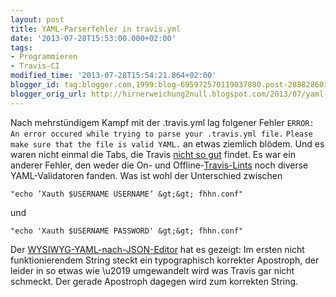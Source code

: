 ```yaml
---
layout: post
title: YAML-Parserfehler in travis.yml
date: '2013-07-28T15:53:00.000+02:00'
tags:
- Programmieren
- Travis-CI
modified_time: '2013-07-28T15:54:21.864+02:00'
blogger_id: tag:blogger.com,1999:blog-695972570119037880.post-2888286012232760354
blogger_orig_url: http://hirnerweichung2null.blogspot.com/2013/07/yaml-parserfehler-in-travisyml.html
---
```


Nach mehrstündigem Kampf mit der .travis.yml lag folgener Fehler `ERROR: An error occured while trying to parse your .travis.yml file.`
`Please make sure that the file is valid YAML.` an etwas ziemlich blödem. Und es waren nicht einmal die Tabs, die Travis [nicht so gut](http://hexcoder.us/2013/05/26/travis-ci-and-tabs/) findet. Es war ein anderer Fehler, den weder die On- und Offline-[Travis-Lints](http://lint.travis-ci.org/) noch diverse YAML-Validatoren fanden. Was ist wohl der Unterschied zwischen

`"echo ’Xauth $USERNAME USERNAME’ &gt;&gt; fhhn.conf"`

und

`"echo 'Xauth $USERNAME PASSWORD' &gt;&gt; fhhn.conf"`

Der [WYSIWYG-YAML-nach-JSON-Editor](http://yaml-online-parser.appspot.com/) hat es gezeigt: Im ersten nicht funktionierendem String steckt ein typographisch korrekter Apostroph, der leider in so etwas wie \u2019 umgewandelt wird was Travis gar nicht schmeckt. Der gerade Apostroph dagegen wird zum korrekten String.